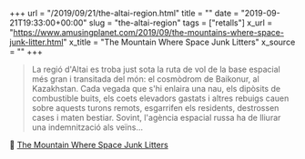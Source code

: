 +++
url = "/2019/09/21/the-altai-region.html"
title = ""
date = "2019-09-21T19:33:00+00:00"
slug = "the-altai-region"
tags = ["retalls"]
x_url = "https://www.amusingplanet.com/2019/09/the-mountains-where-space-junk-litter.html"
x_title = "The Mountain Where Space Junk Litters"
x_source = ""
+++

> La regió d'Altai es troba just sota la ruta de vol de la base espacial més gran i transitada del món: el cosmòdrom de Baikonur, al Kazakhstan. Cada vegada que s'hi enlaira una nau, els dipòsits de combustible buits, els coets elevadors gastats i altres rebuigs cauen sobre aquests turons remots, esgarrifen els residents, destrossen cases i maten bestiar. Sovint, l'agència espacial russa ha de lliurar una indemnització als veïns…

📎 [The Mountain Where Space Junk Litters](https://www.amusingplanet.com/2019/09/the-mountains-where-space-junk-litter.html)
